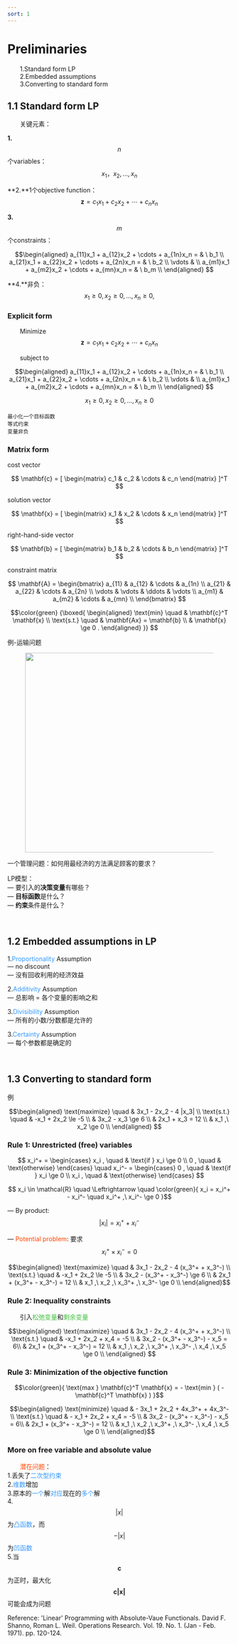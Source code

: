 ```yaml
---
sort: 1
---
```


# Preliminaries

&emsp;&emsp;1.Standard form LP  
&emsp;&emsp;2.Embedded assumptions   
&emsp;&emsp;3.Converting to standard form

## 1.1 Standard form LP

&emsp;&emsp;关键元素：

**1.**$$ n $$个variables：$$ x_1，x_2,\ldots,x_n $$

**2.**1个objective function：$$ \mathbf{z} = c_1 x_1 + c_2 x_2 + \cdots + c_n x_n $$

**3.**$$ m $$个constraints：

$$\begin{aligned}
    a_{11}x_1 + a_{12}x_2 + \cdots + a_{1n}x_n = & \ b_1 \\
    a_{21}x_1 + a_{22}x_2 + \cdots + a_{2n}x_n = & \ b_2 \\
    \vdots & \\
    a_{m1}x_1 + a_{m2}x_2 + \cdots + a_{mn}x_n = & \ b_m \\
\end{aligned}
$$

**4.**非负：$$ x_1 \ge 0, x_2 \ge 0, \ldots, x_n \ge 0,  $$

### Explicit form

&emsp;&emsp;Minimize $$ \mathbf{z} = c_1 x_1 + c_2 x_2 + \cdots + c_n x_n $$

&emsp;&emsp;subject to

$$\begin{aligned}
    a_{11}x_1 + a_{12}x_2 + \cdots + a_{1n}x_n = & \ b_1 \\
    a_{21}x_1 + a_{22}x_2 + \cdots + a_{2n}x_n = & \ b_2 \\
    \vdots & \\
    a_{m1}x_1 + a_{m2}x_2 + \cdots + a_{mn}x_n = & \ b_m \\
\end{aligned}
$$

$$ x_1 \ge 0, x_2 \ge 0, \ldots, x_n \ge 0 $$

```tip
最小化一个目标函数  
等式约束  
变量非负
```

### Matrix form
 
cost vector 

$$  \mathbf{c} = 
[   \begin{matrix}
        c_1 & c_2 & \cdots & c_n 
    \end{matrix} 
]^T
$$

solution vector

$$  \mathbf{x} = 
[   \begin{matrix}
        x_1 & x_2 & \cdots & x_n 
    \end{matrix} 
]^T
$$

right-hand-side vector

$$  \mathbf{b} = 
[   \begin{matrix}
        b_1 & b_2 & \cdots & b_n 
    \end{matrix} 
]^T $$

constraint matrix

$$  \mathbf{A} = 
    \begin{bmatrix}
        a_{11} & a_{12} & \cdots & a_{1n} \\
        a_{21} & a_{22} & \cdots & a_{2n} \\
        \vdots & \vdots & \ddots & \vdots \\
        a_{m1} & a_{m2} & \cdots & a_{mn} \\
    \end{bmatrix} 
$$

$$\color{green}
{\boxed{
    \begin{aligned}
        \text{min} \quad & \mathbf{c}^T \mathbf{x} \\
        \text{s.t.} \quad & \mathbf{Ax} = \mathbf{b} \\
        & \mathbf{x} \ge 0 .
    \end{aligned}
}}
$$

例-运输问题

<center>
    <figure>
        <img src="../../notebook\part5\images\1-1.JPG" width=450px>
    </figure>
</center>

一个管理问题：如何用最经济的方法满足顾客的要求？

LP模型：  
— 要引入的**决策变量**有哪些？  
— **目标函数**是什么？  
— **约束**条件是什么？ 

<br />

## 1.2 Embedded assumptions in LP

1.<font color="#3399ff">Proportionality</font> Assumption  
— no discount  
— 没有回收利用的经济效益  

2.<font color="#3399ff">Additivity</font> Assumption  
— 总影响 = 各个变量的影响之和

3.<font color="#3399ff">Divisibility</font> Assumption  
— 所有的小数/分数都是允许的

3.<font color="#3399ff">Certainty</font> Assumption  
— 每个参数都是确定的 

<br />

## 1.3 Converting to standard form

例

$$\begin{aligned}
        \text{maximize} \quad & 3x_1 - 2x_2 - 4 |x_3| \\
        \text{s.t.}     \quad & -x_1 + 2x_2 \le -5    \\
                              & 3x_2 - x_3 \ge 6      \\
                              & 2x_1 + x_3 = 12       \\
                              & x_1 ,\ x_2 \ge 0      \\
\end{aligned}
$$

### Rule 1: Unrestricted (free) variables

$$
x_i^+ = \begin{cases}
            x_i , \quad & \text{if } x_i \ge 0 \\
            0 , \quad & \text{otherwise}
        \end{cases} \quad
x_i^- = \begin{cases}
            0 , \quad & \text{if } x_i \ge 0 \\
            x_i , \quad & \text{otherwise}
        \end{cases}
$$

$$  x_i \in \mathcal{R} \quad \Leftrightarrow \quad
\color{green}{
    x_i = x_i^+ - x_i^- \quad 
    x_i^+ ,\ x_i^- \ge 0  
}$$

— By product: $$ \lvert x_i \rvert = x_i^+ + x_i^- $$

— <font color="#FF4500">Potential problem</font>: 要求$$ x_i^+ \times x_i^- = 0 $$

$$\begin{aligned}
        \text{maximize} \quad & 3x_1 - 2x_2 - 4 (x_3^+ + x_3^-) \\
        \text{s.t.}     \quad & -x_1 + 2x_2 \le -5              \\
                              & 3x_2 - (x_3^+ - x_3^-) \ge 6    \\
                              & 2x_1 + (x_3^+ - x_3^-) = 12     \\
                              & x_1 ,\ x_2 ,\ x_3^+ ,\ x_3^- \ge 0 \\
\end{aligned}$$

### Rule 2: Inequality constraints

&emsp;&emsp;引入<font color="#3FBF3F">松弛变量</font>和<font color="#3FBF3F">剩余变量</font>

$$\begin{aligned}
        \text{maximize} \quad & 3x_1 - 2x_2 - 4 (x_3^+ + x_3^-) \\
        \text{s.t.}     \quad & -x_1 + 2x_2 + x_4 = -5          \\
                              & 3x_2 - (x_3^+ - x_3^-) - x_5 = 6\\
                              & 2x_1 + (x_3^+ - x_3^-) = 12     \\
                              & x_1 ,\ x_2 ,\ x_3^+ ,\ x_3^- ,\ x_4 ,\ x_5 \ge 0 \\
\end{aligned}
$$

### Rule 3: Minimization of the objective function

$$\color{green}{
    \text{max } \mathbf{c}^T \mathbf{x} 
= - \text{min } ( - \mathbf{c}^T \mathbf{x} )
}$$

$$\begin{aligned}
        \text{minimize} \quad & - 3x_1 + 2x_2 + 4x_3^+ + 4x_3^- \\
        \text{s.t.}     \quad & - x_1 + 2x_2 + x_4 = -5          \\
                              & 3x_2 - (x_3^+ - x_3^-) - x_5 = 6\\
                              & 2x_1 + (x_3^+ - x_3^-) = 12     \\
                              & x_1 ,\ x_2 ,\ x_3^+ ,\ x_3^- ,\ x_4 ,\ x_5 \ge 0 \\
\end{aligned}$$

### More on free variable and absolute value

&emsp;&emsp;<font color="#FF4500">潜在问题</font>：  
1.丢失了<font color="#3399ff">二次型约束</font>  
2.<font color="#3399ff">维数</font>增加  
3.原本的<font color="#3399ff">一个</font>解<font color="#3399ff">对应</font>现在的<font color="#3399ff">多个</font>解  
4.$$ |x| $$为<font color="#3399ff">凸函数</font>，而$$ -|x| $$为<font color="#3399ff">凹函数</font>  
5.当$$ \mathbf{c} $$为正时，最大化$$ \mathbf{c|x|} $$可能会成为问题

Reference: 'Linear' Programming with Absolute-Vaue Functionals. David F. Shanno, Roman L. Weil. Operations Research. Vol. 19. No. 1. (Jan - Feb. 1971). pp. 120-124.

